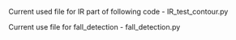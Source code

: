 Current used file for IR part of following code - IR_test_contour.py

Current use file for fall_detection - fall_detection.py
